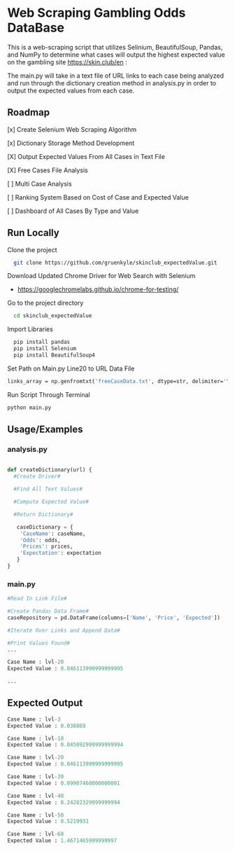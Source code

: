 
# Web Scraping Gambling Odds DataBase

This is a web-scraping script that utilizes Selinium, BeautifulSoup, Pandas, and NumPy to determine what cases will output the highest expected value on the gambling site https://skin.club/en : 

The main.py will take in a text file of URL links to each case being analyzed and run through the dictionary creation method in analysis.py in order to output the expected values from each case. 


## Roadmap

[x] Create Selenium Web Scraping Algorithm

[x] Dictionary Storage Method Development

[X] Output Expected Values From All Cases in Text File

[X] Free Cases File Analysis 
 
[ ] Multi Case Analysis

[ ] Ranking System Based on Cost of Case and Expected Value

[ ] Dashboard of All Cases By Type and Value 

## Run Locally

Clone the project

```bash
  git clone https://github.com/gruenkyle/skinclub_expectedValue.git
```

Download Updated Chrome Driver for Web Search with Selenium

- https://googlechromelabs.github.io/chrome-for-testing/

Go to the project directory

```bash
  cd skinclub_expectedValue
```

Import Libraries

```bash
  pip install pandas
  pip install Selenium
  pip install BeautifulSoup4
```

Set Path on Main.py Line20 to URL Data File
``` bash 
links_array = np.genfromtxt('freeCaseData.txt', dtype=str, delimiter='\n')
```

Run Script Through Terminal
``` bash 
python main.py
```
## Usage/Examples

### analysis.py
```python

def createDictionary(url) {
  #Create Driver#

  #Find All Text Values#

  #Compute Expected Value#

  #Return Dictionary#

   caseDictionary = {
    'CaseName': caseName,
    'Odds': odds,
    'Prices': prices,
    'Expectation': expectation
   }
}
```

### main.py

```python
#Read In Link File#

#Create Pandas Data Frame# 
caseRepository = pd.DataFrame(columns=['Name', 'Price', 'Expected'])

#Iterate Over Links and Append Data#

#Print Values Found#
...

Case Name : lvl-20
Expected Value : 0.046113999999999995

...

```

## Expected Output
```python 
Case Name : lvl-3
Expected Value : 0.038869

Case Name : lvl-10
Expected Value : 0.045092999999999994

Case Name : lvl-20
Expected Value : 0.046113999999999995

Case Name : lvl-30
Expected Value : 0.09907460000000001

Case Name : lvl-40
Expected Value : 0.24282329999999994

Case Name : lvl-50
Expected Value : 0.5219931

Case Name : lvl-60
Expected Value : 1.4671465999999997
```
